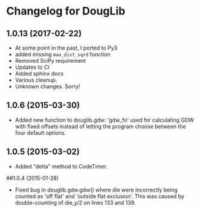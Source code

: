 # Changelog for DougLib


## 1.0.13 (2017-02-22)
+ At some point in the past, I ported to Py3
+ added missing `max_dist_sqrd` function
+ Removed SciPy requirement
+ Updates to CI
+ Added sphinx docs
+ Various cleanup.
+ Unknown changes. Sorry!


## 1.0.6 (2015-03-30)
+ Added new function to douglib.gdw: 'gdw_fo' used for calculating GDW with
  fixed offsets instead of letting the program choose between the four
  default options.


## 1.0.5 (2015-03-02)
+ Added "delta" method to CodeTimer.


##1.0.4 (2015-01-28)
+ Fixed bug in douglib.gdw.gdw() where die were incorrectly being counted as
  'off flat' and 'outside flat exclusion'. This was caused by
  double-counting of die_y/2 on lines 133 and 139.
